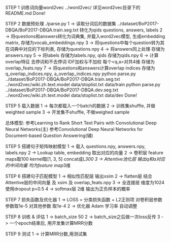 STEP 1
训练词向量word2vec ../word2vec/
详见word2vec目录下的README.md
Done!

STEP 2
数据预处理 ./parse.py
1 -> 读取分词后的数据集 ../dataset/BoP2017-DBQA/BoP2017-DBQA.train.seg.txt 转化为qids questions, answers, labels
2 -> 将questions和answers转化为词典集, 并载入word2vec模型, 生成embedding matrix, 存储为vocab_embeddings.npy
3 -> 将questions中每个question转为其在词典中对应的下标列表, 存储为questions.npy
4 -> 将answers同上处理 存储为answers.npy
5 -> 将labels 存储为labels.npy, qids 存储为qids.npy
6 -> 计算overlap特征 去停词和不去停词 IDF加权与不加权 每个<q,a>对共4维 存储为overlap_feats.npy
7 -> 将questions和answers计算overlap indices 存储为q_overlap_indices.npy, a_overlap_indices.npy
python parse.py ../dataset/BoP2017-DBQA/BoP2017-DBQA.train.seg.txt ../word2vec/wiki.zh.text.model data/stoplist.txt data/train
python parse.py ../dataset/BoP2017-DBQA/BoP2017-DBQA.dev.seg.txt ../word2vec/wiki.zh.text.model data/stoplist.txt data/dev 
Done!

STEP 5
载入数据
1 -> 每次都载入一个batch的数据
2 -> 训练集shuffle, 并做weighted sample
3 -> 开发集不shuffle, 不做weighed sample

总体模型:
参考Learning to Rank Short Text Pairs with Convolutional Deep Neural Networks(主)
参考Convolutional Deep Neural Networks for Document-based Question Answering(辅)

STEP 5
搭建句子矩阵映射模型
1 -> 载入 questions.npy, answers.npy, labels.npy
2 -> Lookup table, embedding 取出对应的向量
2 -> 卷积层 feature maps取100 kernel取[1, 3, 5] concat成L*300 
3 -> Attentive池化层 输出q和a对应的中间向量 均为feature map*3维

STEP 6
搭建句子匹配模型
1 -> 相似性匹配层 输出xsim
2 -> flatten层 结合Attentive层的中间向量 及 xsim 及 overlap_feats.npy
3 -> 全连接层 维度为1024 使用dropout p=0.5
4 -> softmax层 2维 输出为正负样本的概率

STEP 7
损失函数及优化器
1 -> LOSS = 分类损失函数 + L2正则项 对卷积层参数 参数取1e-5 对其他参数 取1e-4
2 -> 优化器 Adam 学习率 自动调整

STEP 8
训练 & 评估
1 -> batch_size 50
2 -> batch_size之后做一次loss反传
3 -> 一个epoch结束后, 用开发集计算MRR分数

STEP 9
测试
1 -> 计算MRR分数,用测试集
